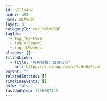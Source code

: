 ```yaml
---
id: h7lls4bx
order: 454
name: 西游记宫
layer: 3
categoryId: cat_MXtv05QF
tagIds:
  - tag_fRp-FvBe
  - tag_6rVsgwwC
  - tag_jKWvm6pa
aliases: []
titledLinks:
  - title: "相关链接: 西游记宫"
    url: https://i.ifeng.com/c/7zUcOySujab
parent: ""
relatedEntries: []
timelineEvents: []
nsfw: false
lastUpdated: 1758087125
---
```


